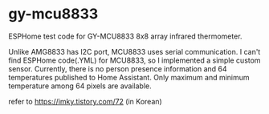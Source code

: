# gy-mcu8833

ESPHome test code for GY-MCU8833 8x8 array infrared thermometer. 

Unlike AMG8833 has I2C port, MCU8833 uses serial communication. I can't find ESPHome code(.YML) for MCU8833, so I implemented a simple custom sensor. Currently, there is no person presence information and 64 temperatures published to Home Assistant. Only maximum and minimum temperature among 64 pixels are available.   

refer to https://imky.tistory.com/72 (in Korean)
